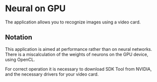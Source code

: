 # Neural on GPU
The application allows you to recognize images using a video card.

## Notation
This application is aimed at performance rather than on neural networks.
There is a miscalculation of the weights of neurons on the GPU device, using OpenCL.

For correct operation it is necessary to download SDK Tool from NVIDIA, and the necessary drivers for your video card.
